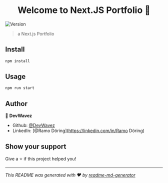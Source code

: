 <h1 align="center">Welcome to Next.JS Portfolio 👋</h1>
<p>
  <img alt="Version" src="https://img.shields.io/badge/version-0.1.0-blue.svg?cacheSeconds=2592000" />
</p>

> a Next.js Portfolio

## Install

```sh
npm install
```

## Usage

```sh
npm run start
```

## Author

👤 **DevWavez**

* Github: [@DevWavez](https://github.com/DevWavez)
* LinkedIn: [@Ramo Döring](https://linkedin.com/in/Ramo Döring)

## Show your support

Give a ⭐️ if this project helped you!

***
_This README was generated with ❤️ by [readme-md-generator](https://github.com/kefranabg/readme-md-generator)_